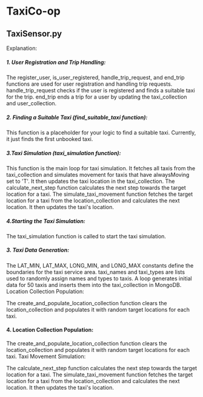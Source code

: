 # TaxiCo-op
## TaxiSensor.py
Explanation:
##### 1. User Registration and Trip Handling:

The register_user, is_user_registered, handle_trip_request, and end_trip functions are used for user registration and handling trip requests.
handle_trip_request checks if the user is registered and finds a suitable taxi for the trip.
end_trip ends a trip for a user by updating the taxi_collection and user_collection.
##### 2. Finding a Suitable Taxi (find_suitable_taxi function):

This function is a placeholder for your logic to find a suitable taxi.
Currently, it just finds the first unbooked taxi.
##### 3.Taxi Simulation (taxi_simulation function):

This function is the main loop for taxi simulation.
It fetches all taxis from the taxi_collection and simulates movement for taxis that have alwaysMoving set to 'T'.
It then updates the taxi location in the taxi_collection.
The calculate_next_step function calculates the next step towards the target location for a taxi.
The simulate_taxi_movement function fetches the target location for a taxi from the location_collection and calculates the next location. It then updates the taxi's location.

##### 4.Starting the Taxi Simulation:

The taxi_simulation function is called to start the taxi simulation.

##### 3. Taxi Data Generation:

The LAT_MIN, LAT_MAX, LONG_MIN, and LONG_MAX constants define the boundaries for the taxi service area.
taxi_names and taxi_types are lists used to randomly assign names and types to taxis.
A loop generates initial data for 50 taxis and inserts them into the taxi_collection in MongoDB.
Location Collection Population:

The create_and_populate_location_collection function clears the location_collection and populates it with random target locations for each taxi.

#### 4. Location Collection Population:

The create_and_populate_location_collection function clears the location_collection and populates it with random target locations for each taxi.
Taxi Movement Simulation:

The calculate_next_step function calculates the next step towards the target location for a taxi.
The simulate_taxi_movement function fetches the target location for a taxi from the location_collection and calculates the next location. It then updates the taxi's location.
